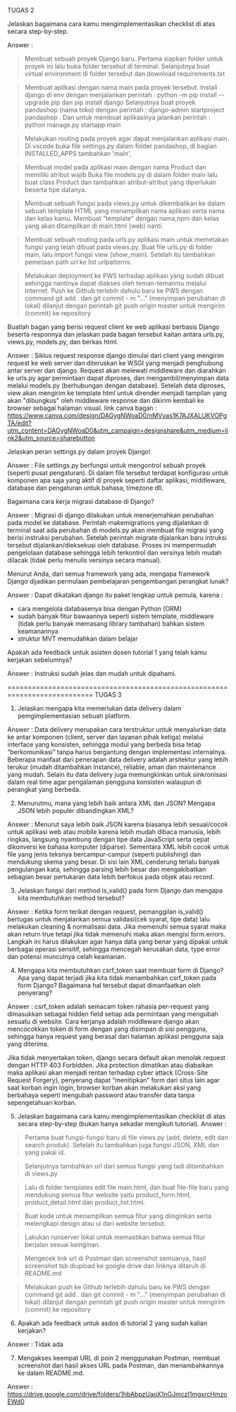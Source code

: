 TUGAS 2

Jelaskan bagaimana cara kamu mengimplementasikan checklist di atas secara step-by-step.

Answer : 
> Membuat sebuah proyek Django baru. 
Pertama siapkan folder untuk proyek ini lalu buka folder tersebut di terminal. Selanjutnya buat virtual environment di folder tersebut dan download requirements.txt

> Membuat aplikasi dengan nama main pada proyek tersebut.
Install django di env dengan menjalankan perintah :
python -m pip install --upgrade pip  dan 
pip install django
Selanjutnya buat proyek pandashop (nama toko) dengan perintah : django-admin startproject pandashop .
Dan untuk membuat aplikasinya jalankan perintah : 
python manage.py startapp main

> Melakukan routing pada proyek agar dapat menjalankan aplikasi main.
Di vscode buka file settings.py dalam folder pandashop, di bagian INSTALLED_APPS tambahkan 'main',

> Membuat model pada aplikasi main dengan nama Product dan memiliki atribut wajib
Buka file models.py di dalam folder main lalu buat class Product dan tambahkan atribut-atribut yang diperlukan beserta tipe datanya. 

> Membuat sebuah fungsi pada views.py untuk dikembalikan ke dalam sebuah template HTML yang menampilkan nama aplikasi serta nama dan kelas kamu.
Membuat "template" dengan nama,npm dan kelas yang akan ditampilkan di main.html (web) nanti.

> Membuat sebuah routing pada urls.py aplikasi main untuk memetakan fungsi yang telah dibuat pada views.py.
Buat file urls.py di folder main, lalu import fungsi view (show_main). Setelah itu tambahkan pemetaan path url ke list urlpatterns.

> Melakukan deployment ke PWS terhadap aplikasi yang sudah dibuat sehingga nantinya dapat diakses oleh teman-temanmu melalui Internet.
Push ke Github terlebih dahulu baru ke PWS dengan command git add . dan git commit - m "..." (menyimpan perubahan di lokal) dilanjut dengan perintah git push origin master untuk mengirim (commit) ke repository



Buatlah bagan yang berisi request client ke web aplikasi berbasis Django beserta responnya dan jelaskan pada bagan tersebut kaitan antara urls.py, views.py, models.py, dan berkas html.

Answer : Siklus request response django dimulai dari client yang mengirim request ke web server dan diteruskan ke WSGI yang menjadi penghubung antar server dan django. Request akan melewati middleware dan diarahkan ke urls.py agar permintaan dapat diproses, dan mengambil/menyimpan data melalui models.py (berhubungan dengan database). Setelah data diproses, view akan mengirim ke template html untuk dirender menjadi tampilan yang akan "dibungkus" oleh middleware response dan dikirim kembali ke browser sebagai halaman visual.
link canva bagan : https://www.canva.com/design/DAGygNWoaD0/nMVvas1K7AJXALUKVOPgTA/edit?utm_content=DAGygNWoaD0&utm_campaign=designshare&utm_medium=link2&utm_source=sharebutton



Jelaskan peran settings.py dalam proyek Django!

Answer : File settings.py berfungsi untuk mengontrol sebuah proyek (seperti pusat pengaturan). Di dalam file tersebut terdapat konfigurasi untuk komponen apa saja yang aktif di proyek seperti daftar aplikasi, middleware, database dan pengaturan untuk bahasa, timezone dll.



Bagaimana cara kerja migrasi database di Django?

Answer : Migrasi di django dilakukan untuk menerjemahkan perubahan pada model ke database. Perintah makemigrations yang dijalankan di terminal saat ada perubahan di models.py akan membuat file migrasi yang berisi instruksi perubahan. Setelah perintah migrate dijalankan baru intruksi tersebut dijalankan/dieksekusi oleh database. Proses ini mempermudah pengelolaan database sehingga lebih terkontrol dan versinya lebih mudah dilacak (tidak perlu menulis versinya secara manual).



Menurut Anda, dari semua framework yang ada, mengapa framework Django dijadikan permulaan pembelajaran pengembangan perangkat lunak?

Answer : Dapat dikatakan django itu paket lengkap untuk pemula, karena :
- cara mengelola databasenya bisa dengan Python (ORM)  
- sudah banyak fitur bawaannya seperti sistem template, middleware (tidak perlu banyak memasang library tambahan) bahkan sistem keamanannya
- struktur MVT memudahkan dalam belajar



Apakah ada feedback untuk asisten dosen tutorial 1 yang telah kamu kerjakan sebelumnya?

Answer : Instruksi sudah jelas dan mudah untuk dipahami.



===========================================================================
TUGAS 3


1. Jelaskan mengapa kita memerlukan data delivery dalam pemgimplementasian sebuah platform.

Answer : Data delivery merupakan cara terstruktur untuk menyalurkan data ke antar komponen (client, server dan layanan pihak ketiga) melalui interface yang konsisten, sehingga modul yang berbeda bisa tetap “berkomunikasi”  tanpa harus bergantung dengan implementasi internalnya. 
Beberapa manfaat dari penerapan data delivery adalah arsitektur yang lebih terukur (mudah ditambahkan instance), reliable, aman dan maintenance yang mudah. Selain itu data delivery juga memungkinkan untuk sinkronisasi dalam real time agar pengalaman pengguna konsisten walaupun di perangkat yang berbeda.


2. Menurutmu, mana yang lebih baik antara XML dan JSON? Mengapa JSON lebih populer dibandingkan XML?

Answer : Menurut saya lebih baik JSON karena biasanya lebih sesuai/cocok untuk aplikasi web atau mobile karena lebih mudah dibaca manusia, lebih ringkas, langsung nyambung dengan tipe data JavaScript serta cepat dikonversi ke bahasa komputer (diparse). 
Sementara XML lebih cocok untuk file yang jenis teksnya bercampur-campur (seperti publishing) dan mendukung skema yang besar. Di sisi lain XML cenderung terlalu banyak pengulangan kata, sehingga parsing lebih besar dan mengakibatkan sebagian besar pertukaran data lebih berfokus pada objek atau record. 

3. Jelaskan fungsi dari method is_valid() pada form Django dan mengapa kita membutuhkan method tersebut?

Answer : Ketika form terikat dengan request, pemanggilan is_valid() bertugas untuk menjalankan semua validasi(cek syarat, tipe data) lalu melakukan cleaning & normalisasi data. Jika memenuhi semua syarat maka akan return true tetapi jika tidak memenuhi maka akan mengisi form.errors. Langkah ini harus dilakukan agar hanya data yang benar yang dipakai untuk berbagai operasi sensitif, sehingga mencegah kerusakan data, type error dan potensi munculnya celah keamanan.


4. Mengapa kita membutuhkan csrf_token saat membuat form di Django? Apa yang dapat terjadi jika kita tidak menambahkan csrf_token pada form Django? Bagaimana hal tersebut dapat dimanfaatkan oleh penyerang?

Answer : csrf_token adalah semacam token rahasia per-request yang dimasukkan sebagai hidden field setiap ada permintaan yang mengubah sesuatu di website. Cara kerjanya adalah middleware django akan mencocokkan token di form dengan yang disimpan di sisi pengguna, sehingga hanya request yang berasal dari halaman aplikasi pengguna saja yang diterima.

Jika tidak menyertakan token, django secara default akan menolak request dengan HTTP 403 Forbidden. Jika protection dimatikan atau diabaikan maka aplikasi akan menjadi rentan terhadap cyber attack (Cross-Site Request Forgery), penyerang dapat “menitipkan” form dari situs lain agar saat korban ingin login, browser korban akan melakukan  aksi yang berbahaya seperti mengubah password atau transfer data tanpa sepengetahuan korban.


5. Jelaskan bagaimana cara kamu mengimplementasikan checklist di atas secara step-by-step (bukan hanya sekadar mengikuti tutorial).
Answer : 
> Pertama buat fungsi-fungsi baru di file views.py (add, delete, edit dan search produk). Setelah itu tambahkan juga fungsi JSON, XML dan yang pakai id.

> Selanjutnya tambahkan url dari semua fungsi yang tadi ditambahkan di views.py

> Lalu di folder templates edit file main.html, dan buat file-file baru yang mendukung semua fitur website yaitu product_form.html, product_detail.html dan product_list.html. 

> Buat kode untuk menampilkan semua fitur yang diinginkan serta melengkapi design atau ui dari website tersebut.

> Lakukan runserver lokal untuk memastikan bahwa semua fitur berjalan sesuai keinginan.

> Mengecek link url di Postman dan screenshot semuanya, hasil screenshot tsb diupload ke google drive dan linknya ditaruh di README.md

> Melakukan push ke Github terlebih dahulu baru ke PWS dengan command git add . dan git commit - m "..." (menyimpan perubahan di lokal) dilanjut dengan perintah git push origin master untuk mengirim (commit) ke repository


6. Apakah ada feedback untuk asdos di tutorial 2 yang sudah kalian kerjakan?

Answer : Tidak ada


7. Mengakses keempat URL di poin 2 menggunakan Postman, membuat screenshot dari hasil akses URL pada Postman, dan menambahkannya ke dalam README.md.

Answer : https://drive.google.com/drive/folders/1hbAbpzUaoX1nGJmczI1mgxrcHmzoEWd0
